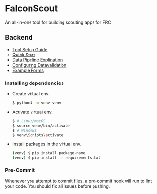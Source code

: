 # FalconScout
An all-in-one tool for building scouting apps for FRC


## Backend
- [Tool Setup Guide](/docs/TOOL_SETUP_GUIDE.md)
- [Quick Start](/docs/QUICK_START.md)
- [Data Pipeline Explination](/docs/DATA_PIPIELINE_EXPLINATION.md)
- [Configuring Datavalidation](/docs/CONFIGURING_DATAVALIDATION.md)
- [Example Forms](/docs/EXAMPLE_FORMS.md)

### Installing dependencies
- Create virtual env.
    ```sh
    $ python3 -m venv venv
    ```
- Activate virtual env.
    ```sh
    $ # Linux/macOS
    $ source venv/bin/activate  
    $ # Windows
    $ venv\Scripts\activate    
    ```
- Install packages in the virtual env.
    ```sh
    (venv) $ pip install package-name
    (venv) $ pip install -r requirements.txt
    
### Pre-Commit
Whenever you attempt to commit files, a pre-commit hook will run to lint your code. You should fix all issues before pushing.
